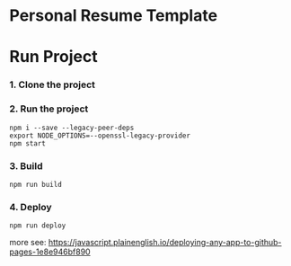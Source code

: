 # Personal Resume Template


# Run Project
### 1. Clone the project


### 2. Run the project
```shell
npm i --save --legacy-peer-deps
export NODE_OPTIONS=--openssl-legacy-provider
npm start
```

### 3. Build
```shell
npm run build
```

### 4. Deploy
```shell
npm run deploy
```
more see: https://javascript.plainenglish.io/deploying-any-app-to-github-pages-1e8e946bf890
